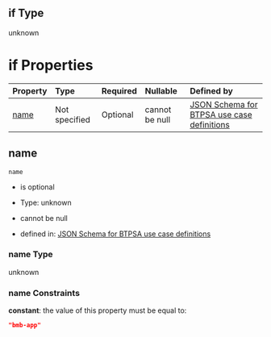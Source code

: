 ## if Type

unknown

# if Properties

| Property      | Type          | Required | Nullable       | Defined by                                                                                                                                                                                                      |
| :------------ | :------------ | :------- | :------------- | :-------------------------------------------------------------------------------------------------------------------------------------------------------------------------------------------------------------- |
| [name](#name) | Not specified | Optional | cannot be null | [JSON Schema for BTPSA use case definitions](btpsa-usecase-properties-services-items-allof-2-then-allof-9-if-properties-name.md "undefined#/properties/services/items/allOf/2/then/allOf/9/if/properties/name") |

## name



`name`

*   is optional

*   Type: unknown

*   cannot be null

*   defined in: [JSON Schema for BTPSA use case definitions](btpsa-usecase-properties-services-items-allof-2-then-allof-9-if-properties-name.md "undefined#/properties/services/items/allOf/2/then/allOf/9/if/properties/name")

### name Type

unknown

### name Constraints

**constant**: the value of this property must be equal to:

```json
"bmb-app"
```
